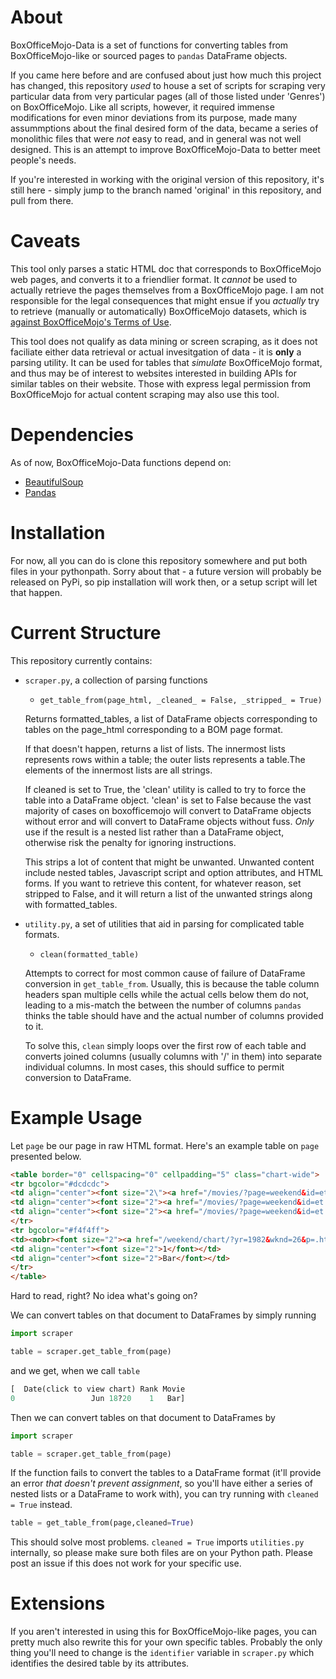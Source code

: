 # About

BoxOfficeMojo-Data is a set of functions for converting tables from BoxOfficeMojo-like or sourced pages to `pandas` DataFrame objects.

If you came here before and are confused about just how much this project has changed, this repository _used_ to house a set of scripts for scraping very particular data from very particular pages (all of those listed under 'Genres') on BoxOfficeMojo. Like all scripts, however, it required immense modifications for even minor deviations from its purpose, made many assummptions about the final desired form of the data, became a series of monolithic files that were _not_ easy to read, and in general was not well designed. This is an attempt to improve BoxOfficeMojo-Data to better meet people's needs.

If you're interested in working with the original version of this repository, it's still here - simply jump to the branch named 'original' in this repository, and pull from there.

# Caveats

This tool only parses a static HTML doc that corresponds to BoxOfficeMojo web pages, and converts it to a friendlier format. It _cannot_ be used to actually retrieve the pages themselves from a BoxOfficeMojo page. I am not responsible for the legal consequences that might ensue if you _actually_ try to retrieve (manually or automatically) BoxOfficeMojo datasets, which is [against BoxOfficeMojo's Terms of Use](http://www.boxofficemojo.com/about/termsofuse.htm). 

This tool does not qualify as data mining or screen scraping, as it does not faciliate either data retrieval or actual invesitgation of data - it is **only** a parsing utility. It can be used for tables that _simulate_ BoxOfficeMojo format, and thus may be of interest to websites interested in building APIs for similar tables on their website. Those with express legal permission from BoxOfficeMojo for actual content scraping may also use this tool.


# Dependencies

As of now, BoxOfficeMojo-Data functions depend on:

* [BeautifulSoup](http://www.crummy.com/software/BeautifulSoup/bs4/doc/)
* [Pandas](http://pandas.pydata.org/)

# Installation

For now, all you can do is clone this repository somewhere and put both files in your pythonpath. Sorry about that - a future version will probably be released on PyPi, so pip installation will work then, or a setup script will let that happen.

# Current Structure

This repository currently contains:
* `scraper.py`, a collection of parsing functions
   * `get_table_from(page_html, _cleaned_ = False, _stripped_ = True)`

   Returns formatted_tables, a list of DataFrame objects corresponding to tables on the page_html corresponding to a BOM page format.

   If that doesn't happen, returns a list of lists. The innermost lists represents rows within a table; the outer lists represents a table.The elements of the innermost lists are all strings.

   If cleaned is set to True, the 'clean' utility is called to try to force the table into a DataFrame object. 'clean' is set to False because the vast majority of cases on boxofficemojo will convert to DataFrame objects without error and will convert to DataFrame objects without fuss. *Only* use if the result is a nested list rather than a DataFrame object, otherwise risk the penalty for ignoring instructions. 

   This strips a lot of content that might be unwanted. Unwanted content include nested tables, Javascript script and option attributes, and HTML forms. If you want to retrieve this content, for whatever reason, set stripped to False, and it will return a list of the unwanted strings along with formatted_tables.

* `utility.py`, a set of utilities that aid in parsing for complicated table formats. 
   * `clean(formatted_table)`

   Attempts to correct for most common cause of failure of DataFrame conversion in `get_table_from`. Usually, this is because the table column headers span multiple cells while the actual cells below them do not, leading to a mis-match the between the number of columns `pandas` thinks the table should have and the actual number of columns provided to it. 

   To solve this, `clean` simply loops over the first row of each table and converts joined columns (usually columns with '/' in them) into separate individual columns. In most cases, this should suffice to permit conversion to DataFrame.

# Example Usage

Let `page` be our page in raw HTML format. Here's an example table on `page` presented below.

```html
<table border="0" cellspacing="0" cellpadding="5" class="chart-wide">
<tr bgcolor="#dcdcdc">
<td align="center"><font size="2\"><a href="/movies/?page=weekend&id=et.htm&sort=date&order=DESC&p=.htm"><b>Date<br>(click to view chart)</b></a></font></td>
<td align="center"><font size="2"><a href="/movies/?page=weekend&id=et.htm&sort=rank&order=ASC&p=.htm">Rank</a></font></td>
<td align="center"><font size="2"><a href="/movies/?page=weekend&id=et.htm&sort=rank&order=ASC&p=.htm">Movie</a></font></td>
</tr>
<tr bgcolor="#f4f4ff">
<td><nobr><font size="2"><a href="/weekend/chart/?yr=1982&wknd=26&p=.htm"><b>Jun 18&#150;20</b></a></font></nobr></td>
<td align="center"><font size="2">1</font></td>
<td align="center"><font size="2">Bar</font></td>
</tr>
</table>
```

Hard to read, right? No idea what's going on?

We can convert tables on that document to DataFrames by simply running

```python
import scraper

table = scraper.get_table_from(page)
```

and we get, when we call `table` 

```python
[  Date(click to view chart) Rank Movie
0                 Jun 18?20    1   Bar]
```

Then we can convert tables on that document to DataFrames by


```python
import scraper

table = scraper.get_table_from(page)
```

If the function fails to convert the tables to a DataFrame format (it'll provide an error _that doesn't prevent assignment_, so you'll have either a series of nested lists or a DataFrame to work with), you can try running with `cleaned = True` instead.

```python
table = get_table_from(page,cleaned=True)
```

This should solve most problems. `cleaned = True` imports `utilities.py` internally, so please make sure both files are on your Python path. Please post an issue if this does not work for your specific use.

# Extensions

If you aren't interested in using this for BoxOfficeMojo-like pages, you can pretty much also rewrite this for your own specific tables. Probably the only thing you'll need to change is the `identifier` variable in `scraper.py` which identifies the desired table by its attributes.

